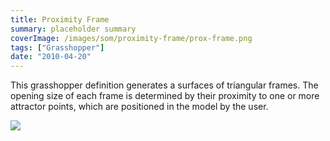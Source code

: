 ```yaml
---
title: Proximity Frame
summary: placeholder summary
coverImage: /images/som/proximity-frame/prox-frame.png
tags: ["Grasshopper"]
date: "2010-04-20"
---
```


This grasshopper definition generates a surfaces of triangular frames. The opening size of each frame is determined by their proximity to one or more attractor points, which are positioned in the model by the user.

![](/images/som/proximity-frame/proxframe2.jpg)
